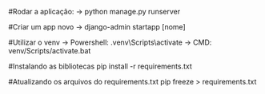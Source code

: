 #Rodar a aplicação: 
-> python manage.py runserver 

#Criar um app novo
-> django-admin startapp [nome]

#Utilizar o venv
-> Powershell: .venv\Scripts\activate
-> CMD: venv/Scripts/activate.bat

#Instalando as bibliotecas
pip install -r requirements.txt

#Atualizando os arquivos do requirements.txt
pip freeze > requirements.txt